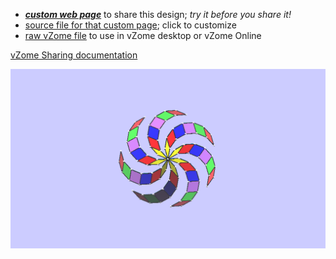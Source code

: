 
 - [***custom web page***][post] to share this design; *try it before you share it!*
 - [source file for that custom page][source]; click to customize
 - [raw vZome file][raw] to use in vZome desktop or vZome Online

[vZome Sharing documentation](https://vzome.github.io/vzome/sharing.html#how-it-works)

![Image](<14-gon-Rosette-JK-3D-JH.png>)


[post]: <https://ThynStyx.github.io/vzome-sharing/2022/01/12/14-gon-Rosette-JK-3D-JH-11-03-02.html>
[source]: <https://github.com/ThynStyx/vzome-sharing/edit/main/_posts/2022-01-12-14-gon-Rosette-JK-3D-JH-11-03-02.md>
[raw]: <https://raw.githubusercontent.com/ThynStyx/vzome-sharing/main/2022/01/12/11-03-02-14-gon-Rosette-JK-3D-JH/14-gon-Rosette-JK-3D-JH.vZome>